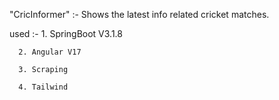 "CricInformer" :- Shows the latest info related cricket matches.

used :-
      1. SpringBoot V3.1.8
      
      2. Angular V17
      
      3. Scraping
      
      4. Tailwind

